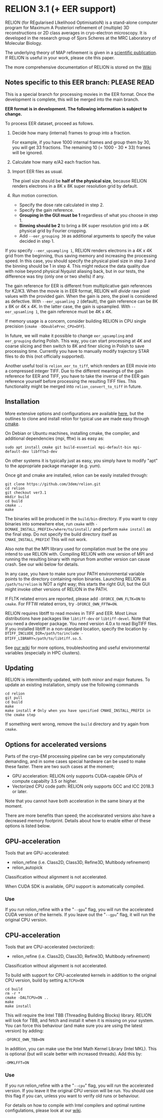 RELION 3.1 (+ EER support)
===========================

RELION (for REgularised LIkelihood OptimisatioN) is a stand-alone computer
program for Maximum A Posteriori refinement of (multiple) 3D reconstructions
or 2D class averages in cryo-electron microscopy. It is developed in the
research group of Sjors Scheres at the MRC Laboratory of Molecular Biology.

The underlying theory of MAP refinement is given in a [scientific publication](https://www.ncbi.nlm.nih.gov/pubmed/22100448).
If RELION is useful in your work, please cite this paper.

The more comprehensive documentation of RELION is stored on the [Wiki](http://www2.mrc-lmb.cam.ac.uk/relion)

## Notes specific to this EER branch: PLEASE READ

This is a special branch for processing movies in the EER format.
Once the development is complete, this will be merged into the main branch.

**EER format is in development. The following information is subject to change.**

To process EER dataset, proceed as follows.

1. Decide how many (internal) frames to group into a fraction.

   For example, if you have 1000 internal frames and group them by 30,
   you will get 33 fractions. The remaining 10 (= 1000 - 30 * 33) frames will be ignored.
2. Calculate how many e/A2 each fraction has.
3. Import EER files as usual.

   The pixel size should be **half of the physical size**, because RELION renders
   electrons in a 8K x 8K super resolution grid by default.
4. Run motion correction.
   - Specify the dose rate calculated in step 2.
   - Specify the gain reference.
   - **Grouping in the GUI must be 1** regardless of what you choose in step 1.
   - **Binning should be 2** to bring a 8K super resolution grid into a 4K physical grid by Fourier cropping.
   - Add `--eer_grouping 30` as additional arguments to specify the value decided in step 1.

If you specify `--eer_upsampling 1`, RELION renders electrons in a 4K x 4K grid from the beginning,
thus saving memory and increasing the processing speed. In this case, you should specify the physical
pixel size in step 3 and the binning should be 1 in step 4. This might reduce the data quality due with
noise beyond physical Nyquist aliasing back, but in our tests, the difference was tiny (only one
or two shells) if any.

The gain reference for EER is different from multiplicative gain references for K2/K3. When the
movie is in EER format, RELION will *divide* raw pixel values with the provided gain. When the gain
is zero, the pixel is considered as defective. With `--eer_upsamling 2` (default), the gain reference
can be 8K x 8K or 4K x 4K. In the latter case, the gain is upsampled. With `--eer_upsamling 1`, the
gain reference must be 4K x 4K.

If memory usage is a concern, consider building RELION in CPU single precision (`cmake -DDoublePrec_CPU=OFF`).

In future, we will make it possible to change `eer_upsampling` and `eer_grouping` during Polish.
This way, you can start processing at 4K and coarse slicing and then switch to 8K and finer slicing
in Polish to save processing time. Currently you have to manually modify trajectory STAR files to
do this (not officially supported).

Another useful tool is `relion_eer_to_tiff`, which renders an EER movie into a compressed integer TIFF.
Due to the different meanings of the gain reference for EER and TIFF, you have to take the inverse
of the EER gain reference yourself before processing the resulting TIFF files. This functionality
might be merged into `relion_convert_to_tiff` in future.

## Installation

More extensive options and configurations are available [here](http://www2.mrc-lmb.cam.ac.uk/relion/index.php/Download_%26_install),
but the outlines to clone and install relion for typical use are made easy through [cmake](https://en.wikipedia.org/wiki/CMake).

On Debian or Ubuntu machines, installing cmake, the compiler, and additional dependencies (mpi, fftw) is as easy as:

```
sudo apt install cmake git build-essential mpi-default-bin mpi-default-dev libfftw3-dev
```

On other systems it is typically just as easy, you simply have to modify "apt" to
the appropriate package manager (e.g. yum).

Once git and cmake are installed, relion can be easily installed through:

```
git clone https://github.com/3dem/relion.git
cd relion
git checkout ver3.1
mkdir build
cd build
cmake ..
make
```

The binaries will be produced in the `build/bin` directory. If you want to copy binaries
into somewhere else, run `cmake` with `-DCMAKE_INSTALL_PREFIX=/where/to/install/` and
perform `make install` as the final step. Do not specify the build directory itself
as `CMAKE_INSTALL_PREFIX`! This will not work.

Also note that the MPI library used for compilation must be the one you intend to use RELION with.
Compiling RELION with one version of MPI and running the resulting binary with mpirun from another
version can cause crash. See our wiki below for details.

In any case, you have to make sure your PATH environmental variable points to the directory
containing relion binaries. Launching RELION as `/path/to/relion` is NOT a right way; this
starts the right GUI, but the GUI might invoke other versions of RELION in the PATH.

If FLTK related errors are reported, please add `-DFORCE_OWN_FLTK=ON` to
`cmake`. For FFTW related errors, try `-DFORCE_OWN_FFTW=ON`.

RELION requires libtiff to read movies in TIFF and EER. Most Linux distributions have packages like
`libtiff-dev` or `libtiff-devel`. Note that you need a developer package. You need version 4.0.x
to read BigTIFF files. If you installed libtiff in a non-standard location, specify the location by
`-DTIFF_INCLUDE_DIR=/path/to/include -DTIFF_LIBRARY=/path/to/libtiff.so.5`.

See [our wiki](http://www2.mrc-lmb.cam.ac.uk/relion/index.php/Download_%26_install) for more
options, troubleshooting and useful environmental variables (especially in HPC clusters).

## Updating

RELION is intermittently updated, with both minor and major features.
To update an existing installation, simply use the following commands

```
cd relion
git pull
cd build
make
make install # Only when you have specified CMAKE_INSTALL_PREFIX in the cmake step
```

If something went wrong, remove the `build` directory and try again from `cmake`.

## Options for accelerated versions

Parts of the cryo-EM processing pipeline can be very computationally demanding, and in some cases special
hardware can be used to make these faster. There are two such cases at the moment;

* GPU acceleration: RELION only supports CUDA-capable GPUs of compute capabilty 3.5 or higher.
* Vectorized CPU code path: RELION only supports GCC and ICC 2018.3 or later.

Note that you cannot have both acceleration in the same binary at the moment.

There are more benefits than speed; the accelearated versions also have a decreased memory footprint.
Details about how to enable either of these options is listed below.

## GPU-acceleration

Tools that are GPU-accelerated:
* relion\_refine (i.e. Class2D, Class3D, Refine3D, Multibody refinement)
* relion\_autopick

Classification without alignment is not accelerated.

When CUDA SDK is available, GPU support is automatically compiled.

### Use

If you run relion\_refine with a the "`--gpu`" flag, you will run the accelerated CUDA version of the kernels.
If you leave out the "`--gpu`" flag, it will run the original CPU version.

## CPU-acceleration

Tools that are CPU-accelerated (vectorized):
* relion\_refine (i.e. Class2D, Class3D, Refine3D, Multibody refinement)

Classification without alignment is not accelerated.

To build with support for CPU-accelerated kernels in addition to the original CPU version, build by setting `ALTCPU=ON`

```
cd build
rm -r *
cmake -DALTCPU=ON ..
make
make install
```

This will require the Intel TBB (Threading Building Blocks) library. RELION will look for TBB,
and fetch and install it when it is missing on your system. You can force this behaviour (and make sure
you are using the latest version) by adding:

```
-DFORCE_OWN_TBB=ON
```

In addition, you can make use the Intel Math Kernel Library (Intel MKL).
This is optional (but will scale better with increased threads). Add this by:
```
-DMKLFFT=ON
```

### Use

If you run relion\_refine with a the "`--cpu`" flag, you will run the accelerated version.
If you leave it the original CPU version will be run. You should use this flag if you can, unless you want to verify old runs or behaviour.

For details on how to compile with Intel compilers and optimal runtime configulations,
please look at our [wiki](https://www3.mrc-lmb.cam.ac.uk/relion/index.php/Benchmarks_%26_computer_hardware#Accelerated_RELION.2C_using_GPUs_or_CPU-vectorization).

